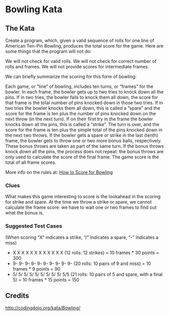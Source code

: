 # Bowling Kata

## The Kata

Create a program, which, given a valid sequence of rolls for one line of American Ten-Pin Bowling, produces the total score for the game.
Here are some things that the program will not do:

We will not check for valid rolls.
We will not check for correct number of rolls and frames.
We will not provide scores for intermediate frames.

We can briefly summarize the scoring for this form of bowling:

Each game, or “line” of bowling, includes ten turns, or “frames” for the bowler.
In each frame, the bowler gets up to two tries to knock down all the pins.
If in two tries, the bowler fails to knock them all down, the score for that frame is the total number of pins knocked down in those two tries.
If in two tries the bowler knocks them all down, this is called a “spare” and the score for the frame is ten plus the number of pins knocked down on the next throw (in the next turn).
If on their first try in the frame the bowler knocks down all the pins, this is called a “strike”. The turn is over, and the score for the frame is ten plus the simple total of the pins knocked down in the next two throws.
If the bowler gets a spare or strike in the last (tenth) frame, the bowler gets to throw one or two more bonus balls, respectively. These bonus throws are taken as part of the same turn. If the bonus throws knock down all the pins, the process does not repeat: the bonus throws are only used to calculate the score of the final frame.
The game score is the total of all frame scores.

More info on the rules at: [How to Score for Bowling](http://www.topendsports.com/sport/tenpin/scoring.htm)

### Clues
What makes this game interesting to score is the lookahead in the scoring for strike and spare. At the time we throw a strike or spare, we cannot calculate the frame score: we have to wait one or two frames to find out what the bonus is.

### Suggested Test Cases
(When scoring “X” indicates a strike, “/” indicates a spare, “-” indicates a miss)

  * X X X X X X X X X X X X (12 rolls: 12 strikes) = 10 frames * 30 points = 300
  * 9- 9- 9- 9- 9- 9- 9- 9- 9- 9- (20 rolls: 10 pairs of 9 and miss) = 10 frames * 9 points = 90
  * 5/ 5/ 5/ 5/ 5/ 5/ 5/ 5/ 5/ 5/5 (21 rolls: 10 pairs of 5 and spare, with a final 5) = 10 frames * 15 points = 150

## Credits

http://codingdojo.org/kata/Bowling/